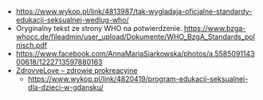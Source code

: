 - https://www.wykop.pl/link/4813987/tak-wygladaja-oficjalne-standardy-edukacji-seksualnej-wedlug-who/
- Oryginalny tekst ze strony WHO na potwierdzenie. https://www.bzga-whocc.de/fileadmin/user_upload/Dokumente/WHO_BzgA_Standards_polnisch.pdf
- https://www.facebook.com/AnnaMariaSiarkowska/photos/a.558509114300618/1222713597880163
- [ZdrovveLove – zdrowie prokreacyjne](https://www.gdansk.pl/download/2018-09/114906.pdf)
  - https://www.wykop.pl/link/4820419/program-edukacji-seksualnej-dla-dzieci-w-gdansku/
